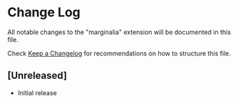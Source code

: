 # Change Log
All notable changes to the "marginalia" extension will be documented in this file.

Check [Keep a Changelog](http://keepachangelog.com/) for recommendations on how to structure this file.

## [Unreleased]
- Initial release